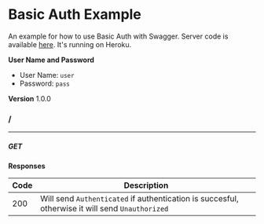 Basic Auth Example
==================
An example for how to use Basic Auth with Swagger.
Server code is available [here](https://github.com/mohsen1/basic-auth-server). It's running on Heroku.

**User Name and Password**
* User Name: `user`
* Password: `pass`


**Version** 1.0.0
### /
---
##### ***GET***
**Responses**

| Code | Description |
| ---- | ----------- |
| 200 | Will send `Authenticated` if authentication is succesful, otherwise it will send `Unauthorized` |
